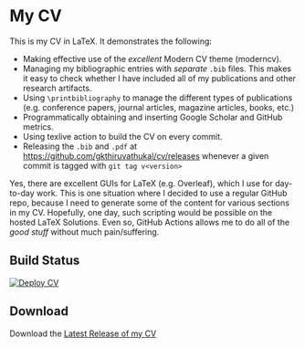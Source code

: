 My CV
======

This is my CV in LaTeX. It demonstrates the following:

- Making effective use of the *excellent* Modern CV theme (moderncv).
- Managing my bibliographic entries with *separate* `.bib` files. This makes it easy to check whether I have included all of my publications and other research artifacts.
- Using `\printbibliography` to manage the different types of publications (e.g. conference papers, journal articles, magazine articles, books, etc.)
- Programmatically obtaining and inserting Google Scholar and GitHub metrics.
- Using texlive action to build the CV on every commit.
- Releasing the `.bib` and `.pdf` at https://github.com/gkthiruvathukal/cv/releases whenever a given commit is tagged with `git tag v<version>`

Yes, there are excellent GUIs for LaTeX (e.g. Overleaf), which I use for day-to-day work. This is one situation where I decided to use a regular GitHub repo, because I need to generate some of the content for various sections in my CV. Hopefully, one day, such scripting would be possible on the hosted LaTeX Solutions. Even so, GitHub Actions allows me to do all of the *good stuff* without much pain/suffering.

Build Status
--------------

[![Deploy CV](https://github.com/gkthiruvathukal/cv/actions/workflows/main.yml/badge.svg)](https://github.com/gkthiruvathukal/cv/actions/workflows/main.yml)


Download
---------

Download the [Latest Release of my CV](https://github.com/kojima-shotaro/cv/releases/latest/download/gkthiruvathukal-cv.pdf) 

